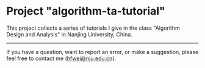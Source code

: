 # Project "algorithm-ta-tutorial"

This project collects a series of tutorials I give in the class "Algorithm Design and Analysis"
in Nanjing University, China.

---

If you have a question, want to report an error, or make a suggestion,
please feel free to contact me (hfwei@nju.edu.cn).
